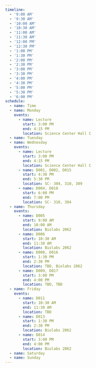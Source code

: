 ```yaml
---
timeline:
  - '9:00 AM'
  - '9:30 AM'
  - '10:00 AM'
  - '10:30 AM'
  - '11:00 AM'
  - '11:30 AM'
  - '12:00 PM'
  - '12:30 PM'
  - '1:00 PM'
  - '1:30 PM'
  - '2:00 PM'
  - '2:30 PM'
  - '3:00 PM'
  - '3:30 PM'
  - '4:00 PM'
  - '4:30 PM'
  - '5:00 PM'
  - '5:30 PM'
  - '6:00 PM'
schedule:
  - name: Time
  - name: Monday
    events:
      - name: Lecture
        start: 3:00 PM
        end: 4:15 PM
        location: Science Center Hall C
  - name: Tuesday
  - name: Wednesday
    events:
      - name: Lecture
        start: 3:00 PM
        end: 4:15 PM
        location: Science Center Hall C
      - name: D001, D002, D015
        start: 4:30 PM
        end: 5:30 PM
        location: SC- 304, 310, 309
      - name: D004, D018
        start: 6:00 PM
        end: 7:00 PM
        location: SC- 310, 304
  - name: Thursday
    events:
      - name: D005
        start: 9:00 AM
        end: 10:00 AM
        location: Biolabs 2062
      - name: D006
        start: 10:30 AM
        end: 11:30 AM
        location: Biolabs 2062
      - name: D008, D016
        start: 1:30 PM
        end: 2:30 PM
        location: TBD, Biolabs 2062
      - name: D009, D017
        start: 3:00 PM
        end: 4:00 PM
        location: TBD, TBD
  - name: Friday
    events:
      - name: D011
        start: 10:30 AM
        end: 11:30 AM
        location: TBD
      - name: D013
        start: 1:30 PM
        end: 2:30 PM
        location: Biolabs 2062
      - name: D014
        start: 3:00 PM
        end: 4:00 PM
        location: Biolabs 2062
  - name: Saturday
  - name: Sunday
---
```

